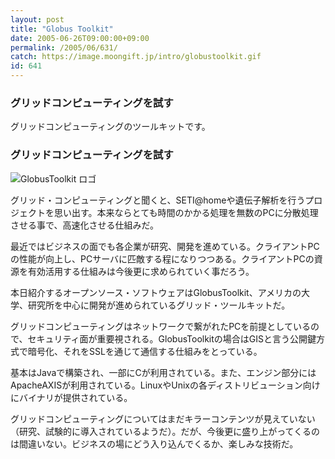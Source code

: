 ```yaml
---
layout: post
title: "Globus Toolkit"
date: 2005-06-26T09:00:00+09:00
permalink: /2005/06/631/
catch: https://image.moongift.jp/intro/globustoolkit.gif
id: 641
---
```

### グリッドコンピューティングを試す
  
グリッドコンピューティングのツールキットです。  
<!--more-->  

### グリッドコンピューティングを試す
  

![GlobusToolkit ロゴ](https://image.moongift.jp/intro/globustoolkit.gif "GlobusToolkit ロゴ")

  

グリッド・コンピューティングと聞くと、SETI@homeや遺伝子解析を行うプロジェクトを思い出す。本来ならとても時間のかかる処理を無数のPCに分散処理させる事で、高速化させる仕組みだ。

  

最近ではビジネスの面でも各企業が研究、開発を進めている。クライアントPCの性能が向上し、PCサーバに匹敵する程になりつつある。クライアントPCの資源を有効活用する仕組みは今後更に求められていく事だろう。

  

本日紹介するオープンソース・ソフトウェアはGlobusToolkit、アメリカの大学、研究所を中心に開発が進められているグリッド・ツールキットだ。

  

グリッドコンピューティングはネットワークで繋がれたPCを前提としているので、セキュリティ面が重要視される。GlobusToolkitの場合はGISと言う公開鍵方式で暗号化、それをSSLを通じて通信する仕組みをとっている。

  

基本はJavaで構築され、一部にCが利用されている。また、エンジン部分にはApacheAXISが利用されている。LinuxやUnixの各ディストリビューション向けにバイナリが提供されている。

  

グリッドコンピューティングについてはまだキラーコンテンツが見えていない（研究、試験的に導入されているようだ）。だが、今後更に盛り上がってくるのは間違いない。ビジネスの場にどう入り込んでくるか、楽しみな技術だ。

